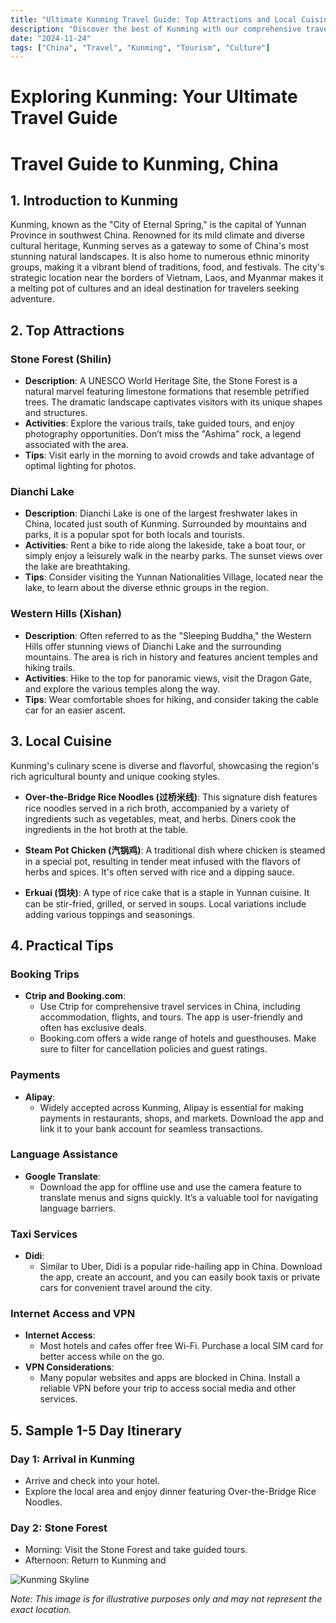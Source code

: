 ```yaml
---
title: "Ultimate Kunming Travel Guide: Top Attractions and Local Cuisine"
description: "Discover the best of Kunming with our comprehensive travel guide. Explore top attractions, savor local cuisine, and get insider tips for an unforgettable Chinese adventure."
date: "2024-11-24"
tags: ["China", "Travel", "Kunming", "Tourism", "Culture"]
---
```


# Exploring Kunming: Your Ultimate Travel Guide

# Travel Guide to Kunming, China

## 1. Introduction to Kunming
Kunming, known as the "City of Eternal Spring," is the capital of Yunnan Province in southwest China. Renowned for its mild climate and diverse cultural heritage, Kunming serves as a gateway to some of China's most stunning natural landscapes. It is also home to numerous ethnic minority groups, making it a vibrant blend of traditions, food, and festivals. The city's strategic location near the borders of Vietnam, Laos, and Myanmar makes it a melting pot of cultures and an ideal destination for travelers seeking adventure.

## 2. Top Attractions

### Stone Forest (Shilin)
- **Description**: A UNESCO World Heritage Site, the Stone Forest is a natural marvel featuring limestone formations that resemble petrified trees. The dramatic landscape captivates visitors with its unique shapes and structures.
- **Activities**: Explore the various trails, take guided tours, and enjoy photography opportunities. Don’t miss the "Ashima" rock, a legend associated with the area.
- **Tips**: Visit early in the morning to avoid crowds and take advantage of optimal lighting for photos.

### Dianchi Lake
- **Description**: Dianchi Lake is one of the largest freshwater lakes in China, located just south of Kunming. Surrounded by mountains and parks, it is a popular spot for both locals and tourists.
- **Activities**: Rent a bike to ride along the lakeside, take a boat tour, or simply enjoy a leisurely walk in the nearby parks. The sunset views over the lake are breathtaking.
- **Tips**: Consider visiting the Yunnan Nationalities Village, located near the lake, to learn about the diverse ethnic groups in the region.

### Western Hills (Xishan)
- **Description**: Often referred to as the "Sleeping Buddha," the Western Hills offer stunning views of Dianchi Lake and the surrounding mountains. The area is rich in history and features ancient temples and hiking trails.
- **Activities**: Hike to the top for panoramic views, visit the Dragon Gate, and explore the various temples along the way.
- **Tips**: Wear comfortable shoes for hiking, and consider taking the cable car for an easier ascent.

## 3. Local Cuisine
Kunming's culinary scene is diverse and flavorful, showcasing the region's rich agricultural bounty and unique cooking styles.

- **Over-the-Bridge Rice Noodles (过桥米线)**: This signature dish features rice noodles served in a rich broth, accompanied by a variety of ingredients such as vegetables, meat, and herbs. Diners cook the ingredients in the hot broth at the table.
  
- **Steam Pot Chicken (汽锅鸡)**: A traditional dish where chicken is steamed in a special pot, resulting in tender meat infused with the flavors of herbs and spices. It's often served with rice and a dipping sauce.

- **Erkuai (饵块)**: A type of rice cake that is a staple in Yunnan cuisine. It can be stir-fried, grilled, or served in soups. Local variations include adding various toppings and seasonings.

## 4. Practical Tips

### Booking Trips
- **Ctrip and Booking.com**: 
  - Use Ctrip for comprehensive travel services in China, including accommodation, flights, and tours. The app is user-friendly and often has exclusive deals.
  - Booking.com offers a wide range of hotels and guesthouses. Make sure to filter for cancellation policies and guest ratings.

### Payments
- **Alipay**: 
  - Widely accepted across Kunming, Alipay is essential for making payments in restaurants, shops, and markets. Download the app and link it to your bank account for seamless transactions.

### Language Assistance
- **Google Translate**: 
  - Download the app for offline use and use the camera feature to translate menus and signs quickly. It’s a valuable tool for navigating language barriers.

### Taxi Services
- **Didi**: 
  - Similar to Uber, Didi is a popular ride-hailing app in China. Download the app, create an account, and you can easily book taxis or private cars for convenient travel around the city.

### Internet Access and VPN
- **Internet Access**: 
  - Most hotels and cafes offer free Wi-Fi. Purchase a local SIM card for better access while on the go.
- **VPN Considerations**: 
  - Many popular websites and apps are blocked in China. Install a reliable VPN before your trip to access social media and other services.

## 5. Sample 1-5 Day Itinerary

### Day 1: Arrival in Kunming
- Arrive and check into your hotel.
- Explore the local area and enjoy dinner featuring Over-the-Bridge Rice Noodles.

### Day 2: Stone Forest
- Morning: Visit the Stone Forest and take guided tours.
- Afternoon: Return to Kunming and

<img src="https://source.unsplash.com/1600x900/?Kunming,cityscape" alt="Kunming Skyline" loading="lazy">

*Note: This image is for illustrative purposes only and may not represent the exact location.*

